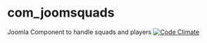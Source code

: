 # com_joomsquads
Joomla Component to handle squads and players
[![Code Climate](https://codeclimate.com/github/dfk7677/com_joomsquads/badges/gpa.svg)](https://codeclimate.com/github/dfk7677/com_joomsquads)

